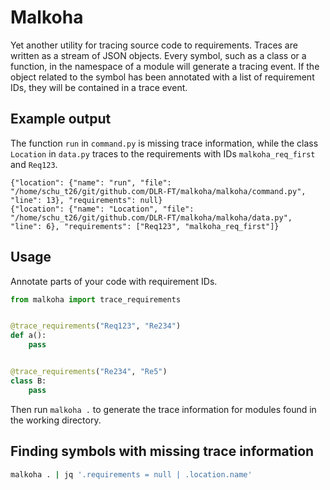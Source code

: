 # Malkoha

Yet another utility for tracing source code to requirements.
Traces are written as a stream of JSON objects.
Every symbol, such as a class or a function, in the namespace of a module will generate a tracing event.
If the object related to the symbol has been annotated with a list of requirement IDs, they will be contained in a trace event.

## Example output

The function `run` in `command.py` is missing trace information, while the class `Location` in `data.py` traces to the requirements with IDs `malkoha_req_first` and `Req123`.

```plain
{"location": {"name": "run", "file": "/home/schu_t26/git/github.com/DLR-FT/malkoha/malkoha/command.py", "line": 13}, "requirements": null}
{"location": {"name": "Location", "file": "/home/schu_t26/git/github.com/DLR-FT/malkoha/malkoha/data.py", "line": 6}, "requirements": ["Req123", "malkoha_req_first"]}
```

## Usage

Annotate parts of your code with requirement IDs.

```python
from malkoha import trace_requirements


@trace_requirements("Req123", "Re234")
def a():
    pass


@trace_requirements("Re234", "Re5")
class B:
    pass
```

Then run `malkoha .` to generate the trace information for modules found in the working directory.

## Finding symbols with missing trace information

```bash
malkoha . | jq '.requirements = null | .location.name'
```

